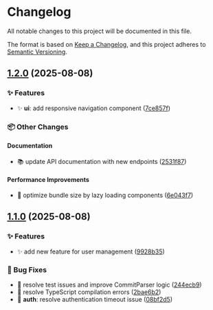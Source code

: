 # Changelog

All notable changes to this project will be documented in this file.

The format is based on [Keep a Changelog](https://keepachangelog.com/en/1.0.0/),
and this project adheres to [Semantic Versioning](https://semver.org/spec/v2.0.0.html).

## [1.2.0]() (2025-08-08)

### ✨ Features

* ✨ **ui**: add responsive navigation component ([7ce857f]())

### 📦 Other Changes

#### Documentation

* 📚 update API documentation with new endpoints ([2531f87]())
#### Performance Improvements

* 🚀 optimize bundle size by lazy loading components ([6e043f7]())


## [1.1.0]() (2025-08-08)

### ✨ Features

* ✨ add new feature for user management ([9928b35]())

### 🐛 Bug Fixes

* 🐛 resolve test issues and improve CommitParser logic ([244ecb9]())
* 🐛 resolve TypeScript compilation errors ([2bae6b2]())
* 🐛 **auth**: resolve authentication timeout issue ([08bf2d5]())

